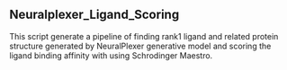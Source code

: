 ## Neuralplexer_Ligand_Scoring
This script generate a pipeline of finding rank1 ligand and related protein structure generated by NeuralPlexer generative model and scoring the ligand binding affinity with using Schrodinger Maestro.
